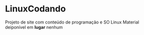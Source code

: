 # LinuxCodando
 Projeto de site com conteúdo de programação e SO Linux
 Material deiponível em **lugar** nenhum
